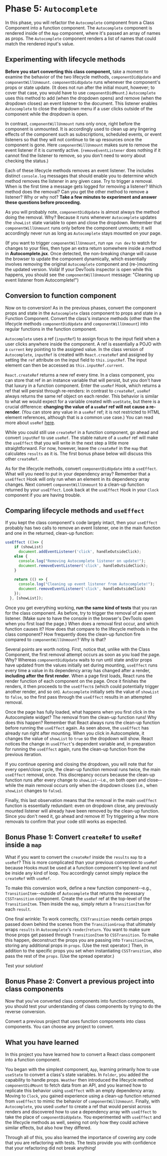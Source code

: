 # Phase 5: `Autocomplete`

In this phase, you will refactor the `Autocomplete` component from a Class
Component into a function component. The `Autocomplete` component is rendered
inside of the `App` component, where it's passed an array of names as props. The
`Autocomplete` component renders a list of names that could match the rendered
input's value.

## Experimenting with lifecycle methods

**Before you start converting this class component,** take a moment to examine
the behavior of the two lifecycle methods, `componentDidUpdate` and
`componentWillUnmount`. `componentDidUpdate` runs whenever the component's props
or state update. (It does not run after the initial mount, however; to cover
that case, you would have to use `componentDidMount`.) `Autocomplete` uses this
method to add (when the dropdown opens) and remove (when the dropdown closes) an
event listener to the document. This listener enables `Autocomplete` to close
the dropdown menu if a user clicks outside of the component while the dropdown
is open.

In contrast, `componentWillUnmount` runs only once, right before the component
is unmounted. It is accordingly used to clean up any lingering effects of the
component such as subscriptions, scheduled events, or event listeners so that
they will not continue to tie up resources once the component is gone. Here
`componentWillUnmount` makes sure to remove the event listener if it is
currently active. (`removeEventListener` does nothing if it cannot find the
listener to remove, so you don't need to worry about checking the status.)

Each of these lifecycle methods removes an event listener. The includes distinct
`console.log` messages that should enable you to determine which method removes
the listener in any given case. Try to trigger a removal. When is the first time
a message gets logged for removing a listener? Which method does the removal?
Can you get the other method to remove a listener? Why or why not? **Take a few
minutes to experiment and answer these questions before proceeding.**

As you will probably note, `componentDidUpdate` is almost always the method
doing the removal. Why? Because it runs whenever `Autocomplete` updates the
`showList` state variable to open and close the dropdown. Remember that
`componentWillUnmount` runs only before the component unmounts; it will
accordingly never run as long as `Autocomplete` stays mounted on your page.

(If you want to trigger `componentWillUnmount`, run `npm run dev` to watch for
changes to your files, then type an extra return somewhere inside a method in
__Autocomplete.jsx__. Once detected, the non-breaking change will cause the
browser to update the component dynamically, which essentially involves removing
the original `Autocomplete` component and (re-)mounting the updated version.
Voilà! If your DevTools inspector is open while this happens, you should see the
`componentWillUnmount` message: "Cleaning up event listener from Autocomplete!")

## Conversion to function component

Now on to conversion! As in the previous phases, convert the component props and
state in the `Autocomplete` class component to props and state in a Function
Component. Convert the class's instance methods (other than the lifecycle
methods `componentDidUpdate` and `componentWillUnmount`) into regular functions
in the function component.

`Autocomplete` uses a ref (`inputRef`) to assign focus to the input field when a
user clicks anywhere inside the component. A ref is essentially a POJO with a
`current` key pointing to the assigned value. In the class version of
`Autocomplete`, `inputRef` is created with `React.createRef` and assigned by
setting the `ref` attribute on the input field to `this.inputRef`. The input
element can then be accessed as `this.inputRef.current`.

`React.createRef` returns a new ref every time. In a class component, you can
store that ref in an instance variable that will persist, but you don't have
that luxury in a function component. Enter the `useRef` Hook, which returns a
ref that will persist through re-renders: in contrast to `createRef`, `useRef`
always returns the same ref object on each render. This behavior is similar to
what we would expect for a variable created with `useState`, but there is a
crucial difference: **changing the value of a `useRef` ref will not cause a
re-render**. (You can store any value in a `useRef` ref; it is not restricted to
HTML element references, although that is a common use case.) You can read more
about `useRef` [here][useRef].

While you could still use `createRef` in a function component, go ahead and
convert `inputRef` to use `useRef`. The stable nature of a `useRef` ref will
make the `useEffect` that you will write in the next step a little more
straightforward. For now, however, leave the `createRef` in the `map` that
calculates `results` as it is. The first bonus phase below will discuss this
other `createRef`.  

As for the lifecycle methods, convert `componentDidUpdate` into a `useEffect`.
What will you need to put in your dependency array? Remember that a `useEffect`
Hook will only run when an element in its dependency array changes. Next convert
`componentWillUnmount` to a clean-up function returned by your `useEffect`. Look
back at the `useEffect` Hook in your `Clock` component if you are having
trouble.

## Comparing lifecycle methods and `useEffect`

If you kept the class component's code largely intact, then your `useEffect`
probably has two calls to remove an event listener, one in the main function and
one in the returned, clean-up function:

```javascript
useEffect (()=> {
    if (showList)
      document.addEventListener('click', handleOutsideClick);
    else {
      console.log("Removing Autocomplete listener on update!");
      document.removeEventListener('click', handleOutsideClick);
    }
      
    return (() => {
      console.log("Cleaning up event listener from Autocomplete!");
      document.removeEventListener('click', handleOutsideClick)
    });
  }, [showList]);
```

Once you get everything working, **run the same kind of tests** that you ran for
the class component. As before, try to trigger the removal of an event listener.
(Make sure to have the console in the browser's DevTools open when you first
load the page.) When does a removal first occur, and which function causes it?
How does that compare to the lifecycle methods in the class component? How
frequently does the clean-up function fire compared to `componentWillUnmount`?
Why is that?  

Several points are worth noting. First, notice that, unlike with the Class
Component, the first removal attempt occurs as soon as you load the page. Why?
Whereas `componentDidUpdate` waits to run until state and/or props have updated
from the values initially set during mounting, `useEffect` runs every time a
value in its dependency array has changed after a render, **including after the
first render**. When a page first loads, React runs the render function of each
component on the page. Once it finishes the renders, it then proceeds to the
`useEffect`s (which could potentially trigger another render, and so on).
`Autocomplete` initially sets the value of `showList` to `false`, so the first
pass through the `useEffect` results in an attempted removal.

Once the page has fully loaded, what happens when you first click in the
Autocomplete widget? The removal from the clean-up function runs! Why does this
happen? Remember that React always runs the clean-up function before running the
`useEffect` again. As seen above, the `useEffect` has already run right after
mounting. When you click in Autocomplete, it changes the value of `showList` to
`true` so the dropdown will show. React notices the change in `useEffect`'s
dependent variable and, in preparation for running the `useEffect` again, runs
the clean-up function from the previous iteration.

If you continue opening and closing the dropdown, you will note that for every
open/close cycle, the clean-up function removal runs twice, the main `useEffect`
removal, once. This discrepancy occurs because the clean-up function runs after
every change to `showList`--i.e., on both open and close--while the main removal
occurs only when the dropdown closes (i.e., when `showList` changes to `false`).

Finally, this last observation means that the removal in the main `useEffect`
function is essentially redundant: even on dropdown close, any previously
mounted listener will already have been removed by the clean-up function. Since
you don't need it, go ahead and remove it! Try triggering a few more removals to
confirm that your code still works as expected.

## Bonus Phase 1: Convert `createRef` to `useRef` inside a `map`

What if you want to convert the `createRef` inside the `results` `map` to a
`useRef`? This is more complicated than your previous conversion to `useRef`
because Hooks must be used at a function component's top level and not be inside
any kind of loop. You accordingly cannot simply replace the `createRef` with
`useRef`.

To make this conversion work, define a new function component--e.g.,
`TransitionItem`--outside of `Autocomplete` that returns the necessary
`CSSTransition` component. Create the `useRef` ref at the top-level of the
`TransitionItem`. Then inside the `map`, simply return a `TransitionItem` for
each `result`.

One final wrinkle: To work correctly, `CSSTransition` needs certain props passed
down behind the scenes from the `TransitionGroup` that ultimately wraps
`results` in `Autocomplete`'s `render`/`return`. You want to make sure those
props get passed through `TransitionItem` to `CSSTransition`. To make this
happen, deconstruct the props you are passing into `TransitionItem`, storing any
additional props in `props`. (Use the rest operator.) Then, in addition to the
specific props you set when instantiating `CSSTransition`, also pass the rest of
the `props`. (Use the spread operator.)

Test your solution!

## Bonus Phase 2: Convert a previous project into class components

Now that you've converted class components into function components, you should
test your understanding of class components by trying to do the reverse
conversion.

Convert a previous project that uses function components into class components.
You can choose any project to convert.

## What you have learned

In this project you have learned how to convert a React class component into a
function component.

You began with the simplest component, `App`, learning primarily how to use
`useState` to convert a class's state variables. In `Folder`, you added the
capability to handle props. `Weather` then introduced the lifecycle method
`componentDidMount` to fetch data from an API, and you learned how to replicate
this behavior using `useEffect` with an empty dependency array. Moving to
`Clock`, you gained experience using a clean-up function returned from
`useEffect` to mimic the behavior of `componentWillUnmount`. Finally, with
`Autocomplete`, you used `useRef` to create a ref that would persist across
renders and discovered how to use a dependency array with `useEffect` to take
the place of `componentDidUpdate`. You experimented with `useEffect` and the
lifecycle methods as well, seeing not only how they could achieve similar
effects, but also how they differed.

Through all of this, you also learned the importance of covering any code that
you are refactoring with tests. The tests provide you with confidence that your
refactoring did not break anything!

[useRef]: https://reactjs.org/docs/hooks-reference.html#useref
